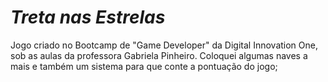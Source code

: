 # *Treta nas Estrelas*

  Jogo criado no Bootcamp de "Game Developer" da Digital Innovation One, sob as aulas da professora Gabriela Pinheiro.
  Coloquei algumas naves a mais e também um sistema para que conte a pontuação do jogo;
